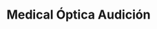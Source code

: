 ---
title: "Medical Óptica Audición"
url: /bilbao/medical-optica-audicion-alameda-urquijo-urkixo-zumarkalea/
shop: óptico
---